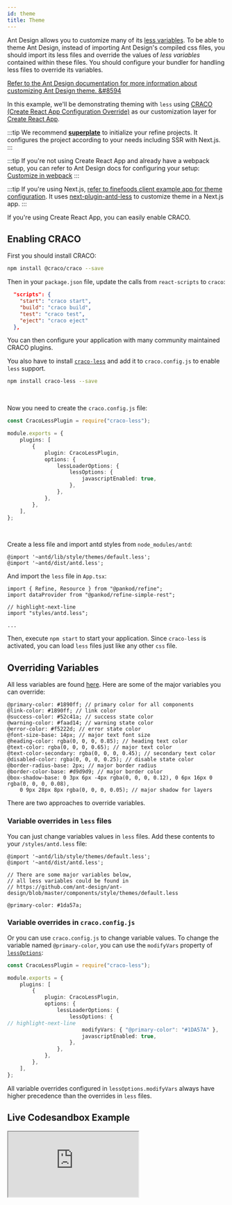 ```yaml
---
id: theme
title: Theme
---
```


Ant Design allows you to customize many of its [less variables](https://github.com/ant-design/ant-design/blob/master/components/style/themes/default.less). To be able to theme Ant Design, instead of importing Ant Design's compiled css files, you should import its less files and override the values of _less variables_ contained within these files. You should configure your bundler for handling less files to override its variables.

[Refer to the Ant Design documentation for more information about customizing Ant Design theme. &#8594](https://ant.design/docs/react/customize-theme)

In this example, we'll be demonstrating theming with `less` using [CRACO (Create React App Configuration Override)](https://github.com/gsoft-inc/craco) as our customization layer for [Create React App](https://github.com/facebook/create-react-app).

:::tip
We recommend [**superplate**][superplate] to initialize your refine projects. It configures the project according to your needs including SSR with Next.js.
:::

:::tip
If you're not using Create React App and already have a webpack setup, you can refer to Ant Design docs for configuring your setup: [Customize in webpack](https://ant.design/docs/react/customize-theme#Customize-in-webpack)
:::

:::tip
If you're using Next.js, [refer to finefoods client example app for theme configuration][finefoods-client]. It uses [next-plugin-antd-less][] to customize theme in a Next.js app.
:::

If you're using Create React App, you can easily enable CRACO.

## Enabling CRACO

First you should install CRACO:

```bash
npm install @craco/craco --save
```

Then in your `package.json` file, update the calls from `react-scripts` to `craco`:

```json title="package.json"
  "scripts": {
    "start": "craco start",
    "build": "craco build",
    "test": "craco test",
    "eject": "craco eject"
  },
```

You can then configure your application with many community maintained CRACO plugins.

You also have to install [`craco-less`](https://github.com/DocSpring/craco-less) and add it to `craco.config.js` to enable `less` support.

```bash
npm install craco-less --save
```

<br />

Now you need to create the `craco.config.js` file:

```ts title="craco.config.js"
const CracoLessPlugin = require("craco-less");

module.exports = {
    plugins: [
        {
            plugin: CracoLessPlugin,
            options: {
                lessLoaderOptions: {
                    lessOptions: {
                        javascriptEnabled: true,
                    },
                },
            },
        },
    ],
};
```

<br />

Create a less file and import antd styles from `node_modules/antd`:

```less title="/styles/antd.less"
@import '~antd/lib/style/themes/default.less';
@import '~antd/dist/antd.less';
```

And import the `less` file in `App.tsx`:

```tsx title="App.tsx"
import { Refine, Resource } from "@pankod/refine";
import dataProvider from "@pankod/refine-simple-rest";

// highlight-next-line
import "styles/antd.less";

...
```

Then, execute `npm start` to start your application. Since `craco-less` is activated, you can load `less` files just like any other `css` file.

## Overriding Variables

All less variables are found [here](https://github.com/ant-design/ant-design/blob/master/components/style/themes/default.less). Here are some of the major variables you can override:

```less
@primary-color: #1890ff; // primary color for all components
@link-color: #1890ff; // link color
@success-color: #52c41a; // success state color
@warning-color: #faad14; // warning state color
@error-color: #f5222d; // error state color
@font-size-base: 14px; // major text font size
@heading-color: rgba(0, 0, 0, 0.85); // heading text color
@text-color: rgba(0, 0, 0, 0.65); // major text color
@text-color-secondary: rgba(0, 0, 0, 0.45); // secondary text color
@disabled-color: rgba(0, 0, 0, 0.25); // disable state color
@border-radius-base: 2px; // major border radius
@border-color-base: #d9d9d9; // major border color
@box-shadow-base: 0 3px 6px -4px rgba(0, 0, 0, 0.12), 0 6px 16px 0 rgba(0, 0, 0, 0.08),
    0 9px 28px 8px rgba(0, 0, 0, 0.05); // major shadow for layers
```

There are two approaches to override variables.

### Variable overrides in `less` files

You can just change variables values in `less` files. Add these contents to your `/styles/antd.less` file:

```less title="/styles/antd.less" {0-1, 7}
@import '~antd/lib/style/themes/default.less';
@import '~antd/dist/antd.less';

// There are some major variables below,
// all less variables could be found in
// https://github.com/ant-design/ant-design/blob/master/components/style/themes/default.less

@primary-color: #1da57a;
```

### Variable overrides in `craco.config.js`

Or you can use `craco.config.js` to change variable values. To change the variable named `@primary-color`, you can use the `modifyVars` property of [`lessOptions`](https://github.com/DocSpring/craco-less#configuration):

```ts title="craco.config.js"
const CracoLessPlugin = require("craco-less");

module.exports = {
    plugins: [
        {
            plugin: CracoLessPlugin,
            options: {
                lessLoaderOptions: {
                    lessOptions: {
// highlight-next-line
                        modifyVars: { "@primary-color": "#1DA57A" },
                        javascriptEnabled: true,
                    },
                },
            },
        },
    ],
};
```

All variable overrides configured in `lessOptions.modifyVars` always have higher precedence than the overrides in `less` files.

## Live Codesandbox Example

<iframe src="https://codesandbox.io/embed/refine-custom-theme-example-675ig?autoresize=1&fontsize=14&theme=dark&view=editor"
    style={{width: "100%", height:"80vh", border: "0px", borderRadius: "8px", overflow:"hidden"}}
    title="refine-custom-theme-example"
    allow="accelerometer; ambient-light-sensor; camera; encrypted-media; geolocation; gyroscope; hid; microphone; midi; payment; usb; vr; xr-spatial-tracking"
    sandbox="allow-forms allow-modals allow-popups allow-presentation allow-same-origin allow-scripts"
></iframe>

[superplate]: https://github.com/pankod/superplate
[finefoods-client]: https://github.com/pankod/refine/tree/alpha/examples/fineFoods/client
[next-plugin-antd-less]: https://github.com/SolidZORO/next-plugin-antd-less